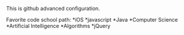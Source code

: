 This is github advanced configuration.

Favorite code school path: 
*iOS
*javascript
*Java
*Computer Science
*Artificial Intelligence
*Algorithms
*jQuery
